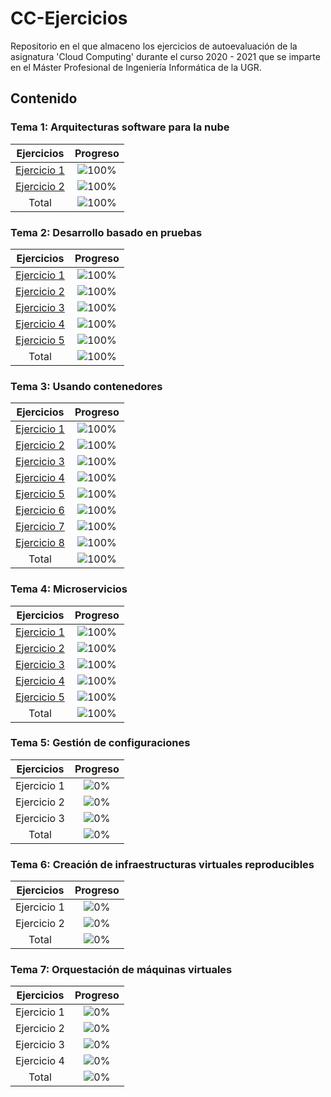 # CC-Ejercicios

Repositorio en el que almaceno los ejercicios de autoevaluación de la asignatura 'Cloud Computing' durante el curso 2020 - 2021 que se imparte en el Máster Profesional de Ingeniería Informática de la UGR.

## Contenido

### Tema 1: Arquitecturas software para la nube 

| Ejercicios    | Progreso |
|:-------------:|:--------:|
|[Ejercicio 1](https://github.com/pepitoenpeligro/CC-Ejercicios/blob/master/01.md#ejercicio-1-buscar-una-aplicación-de-ejemplo-preferiblemente-propia-y-deducir-qué-patrón-es-el-que-usa-qué-habr%C3%ADa-que-hacer-para-evolucionar-a-un-patrón-tipo-microservicios)|![100%](https://progress-bar.dev/100)|
|[Ejercicio 2](https://github.com/pepitoenpeligro/CC-Ejercicios/blob/master/01.md#ejercicio-2-en-la-aplicación-que-se-ha-usado-como-ejemplo-en-el-ejercicio-anterior-podr%C3%ADa-usar-diferentes-lenguajes-qué-almacenes-de-datos-ser%C3%ADan-los-más-convenientes)|![100%](https://progress-bar.dev/100)|
| Total |![100%](https://progress-bar.dev/100)|


### Tema 2: Desarrollo basado en pruebas

| Ejercicios    | Progreso |
|:-------------:|:--------:|
|[Ejercicio 1](https://github.com/pepitoenpeligro/CC-Ejercicios/blob/master/02.md#ejercicio-1-instalar-alguno-de-los-entornos-virtuales-de-nodejs-o-de-cualquier-otro-lenguaje-con-el-que-se-esté-familiarizado-y-con-ellos-instalar-la-última-versión-existente-la-versión-minor-más-actual-de-la-4x-y-lo-mismo-para-la-011-o-alguna-impar-de-desarrollo)|![100%](https://progress-bar.dev/100)|
|[Ejercicio 2](https://github.com/pepitoenpeligro/CC-Ejercicios/blob/master/02.md#ejercicio-2-crear-una-descripción-del-módulo-usando-packagejson-en-caso-de-que-se-trate-de-otro-lenguaje-usar-el-método-correspondiente)|![100%](https://progress-bar.dev/100)|
|[Ejercicio 3](https://github.com/pepitoenpeligro/CC-Ejercicios/blob/master/02.md#ejercicio-3-descargar-el-repositorio-de-ejemplo-anterior-instalar-las-herramientas-necesarias-principalmente-scala-y-sbt-y-ejecutar-el-ejemplo-desde-sbt-alternativamente-buscar-otros-marcos-para-rest-en-scala-tales-como-finatra-o-scalatra-y-probar-los-ejemplos-que-se-incluyan-en-el-repositorio)|![100%](https://progress-bar.dev/100)|
|[Ejercicio 4](https://github.com/pepitoenpeligro/CC-Ejercicios/blob/master/02.md#ejercicio-4-para-la-aplicación-que-se-está-haciendo-escribir-una-serie-de-aserciones-y-probar-que-efectivamente-no-fallan-añadir-tests-para-una-nueva-funcionalidad-probar-que-falla-y-escribir-el-código-para-que-no-lo-haga-a-continuación-ejecutarlos-desde-mocha-u-otro-módulo-de-test-de-alto-nivel-usando-descripciones-del-test-y-del-grupo-de-test-de-forma-correcta-si-hasta-ahora-no-has-subido-el-código-que-has-venido-realizando-a-github-es-el-momento-de-hacerlo-porque-lo-vamos-a-necesitar-un-poco-más-adelante)|![100%](https://progress-bar.dev/100)|
|[Ejercicio 5](https://github.com/pepitoenpeligro/CC-Ejercicios/blob/master/02.md#ejercicio-5-haced-los-dos-primeros-pasos-antes-de-pasar-al-tercero)|![100%](https://progress-bar.dev/100)|
| Total |![100%](https://progress-bar.dev/100)|


### Tema 3: Usando contenedores

| Ejercicios    | Progreso |
|:-------------:|:--------:|
|[Ejercicio 1](https://github.com/pepitoenpeligro/CC-Ejercicios/blob/master/03.md#ejercicio-1-buscar-alguna-demo-interesante-de-docker-y-ejecutarla-localmente-o-en-su-defecto-ejecutar-la-imagen-anterior-y-ver-cómo-funciona-y-los-procesos-que-se-llevan-a-cabo-la-primera-vez-que-se-ejecuta-y-las-siguientes-ocasiones)|![100%](https://progress-bar.dev/100)|
|[Ejercicio 2](https://github.com/pepitoenpeligro/CC-Ejercicios/blob/master/03.md#ejercicio-2-tomar-algún-programa-simple-hola-mundo-impreso-desde-el-intérprete-de-l%C3%ADnea-de-órdenes-y-comparar-el-tamaño-de-las-imágenes-de-diferentes-sistemas-operativos-base-fedora-centos-y-alpine-por-ejemplo)|![100%](https://progress-bar.dev/100)|
|[Ejercicio 3](https://github.com/pepitoenpeligro/CC-Ejercicios/blob/master/03.md#ejercicio-3-crear-a-partir-del-contenedor-anterior-una-imagen-persistente-con-commit)|![100%](https://progress-bar.dev/100)|
|[Ejercicio 4](https://github.com/pepitoenpeligro/CC-Ejercicios/blob/master/03.md#ejercicio-4-examinar-la-estructura-de-capas-que-se-forma-al-crear-imágenes-nuevas-a-partir-de-contenedores-que-se-hayan-estado-ejecutando)|![100%](https://progress-bar.dev/100)|
|[Ejercicio 5](https://github.com/pepitoenpeligro/CC-Ejercicios/blob/master/03.md#ejercicio-5-crear-un-volumen-y-usarlo-por-ejemplo-para-escribir-la-salida-de-un-programa-determinado)|![100%](https://progress-bar.dev/100)|
|[Ejercicio 6](https://github.com/pepitoenpeligro/CC-Ejercicios/blob/master/03.md#ejercicio-6-usar-un-miniframework-rest-para-crear-un-servicio-web-y-introducirlo-en-un-contenedor-y-componerlo-con-un-cliente-rest-que-sea-el-que-finalmente-se-ejecuta-y-sirve-como-frontend)|![100%](https://progress-bar.dev/100)|
|[Ejercicio 7](https://github.com/pepitoenpeligro/CC-Ejercicios/blob/master/03.md#ejercicio-7-reproducir-los-contenedores-creados-anteriormente-usando-un-dockerfile)|![100%](https://progress-bar.dev/100)|
|[Ejercicio 8](https://github.com/pepitoenpeligro/CC-Ejercicios/blob/master/03.md#ejercicio-8-crear-con-docker-machine-una-máquina-virtual-local-que-permita-desplegar-contenedores-y-ejecutar-en-él-contenedores-creados-con-antelación)|![100%](https://progress-bar.dev/100)|
| Total |![100%](https://progress-bar.dev/100)|


### Tema 4: Microservicios

| Ejercicios    | Progreso |
|:-------------:|:--------:|
|[Ejercicio 1](https://github.com/pepitoenpeligro/CC-Ejercicios/blob/master/04.md#ejercicio-1-realizar-una-aplicación-básica-que-use-express-para-devolver-alguna-estructura-de-datos-del-modelo-que-se-viene-usando-en-el-curso)|![100%](https://progress-bar.dev/100)|
|[Ejercicio 2](https://github.com/pepitoenpeligro/CC-Ejercicios/blob/master/04.md#ejercicio-2-programar-un-microservicio-en-express-o-el-lenguaje-y-marco-elegido-que-incluya-variables-como-en-el-caso-anterior)|![100%](https://progress-bar.dev/100)|
|[Ejercicio 3](https://github.com/pepitoenpeligro/CC-Ejercicios/blob/master/04.md#ejercicio-3-crear-pruebas-para-las-diferentes-rutas-de-la-aplicación)|![100%](https://progress-bar.dev/100)|
|[Ejercicio 4](https://github.com/pepitoenpeligro/CC-Ejercicios/blob/master/04.md#ejercicio-4-experimentar-con-diferentes-gestores-de-procesos-y-servidores-web-front-end-para-un-microservicio-que-se-haya-hecho-con-antelación-por-ejemplo-en-la-sección-anterior)|![100%](https://progress-bar.dev/100)|
|[Ejercicio 5](https://github.com/pepitoenpeligro/CC-Ejercicios/blob/master/04.md#ejercicio-5-usar-rake-invoke-o-la-herramienta-equivalente-en-tu-lenguaje-de-programación-para-programar-diferentes-tareas-que-se-puedan-lanzar-fácilmente-desde-la-l%C3%ADnea-de-órdenes)|![100%](https://progress-bar.dev/100)|
| Total |![100%](https://progress-bar.dev/100)|

### Tema 5: Gestión de configuraciones

| Ejercicios    | Progreso |
|:-------------:|:--------:|
|Ejercicio 1|![0%](https://progress-bar.dev/0)|
|Ejercicio 2|![0%](https://progress-bar.dev/0)|
|Ejercicio 3|![0%](https://progress-bar.dev/0)|
| Total |![0%](https://progress-bar.dev/0)|


### Tema 6: Creación de infraestructuras virtuales reproducibles

| Ejercicios    | Progreso |
|:-------------:|:--------:|
|Ejercicio 1|![0%](https://progress-bar.dev/0)|
|Ejercicio 2|![0%](https://progress-bar.dev/0)|
| Total |![0%](https://progress-bar.dev/0)|


### Tema 7: Orquestación de máquinas virtuales

| Ejercicios    | Progreso |
|:-------------:|:--------:|
|Ejercicio 1|![0%](https://progress-bar.dev/0)|
|Ejercicio 2|![0%](https://progress-bar.dev/0)|
|Ejercicio 3|![0%](https://progress-bar.dev/0)|
|Ejercicio 4|![0%](https://progress-bar.dev/0)|
| Total |![0%](https://progress-bar.dev/0)|

